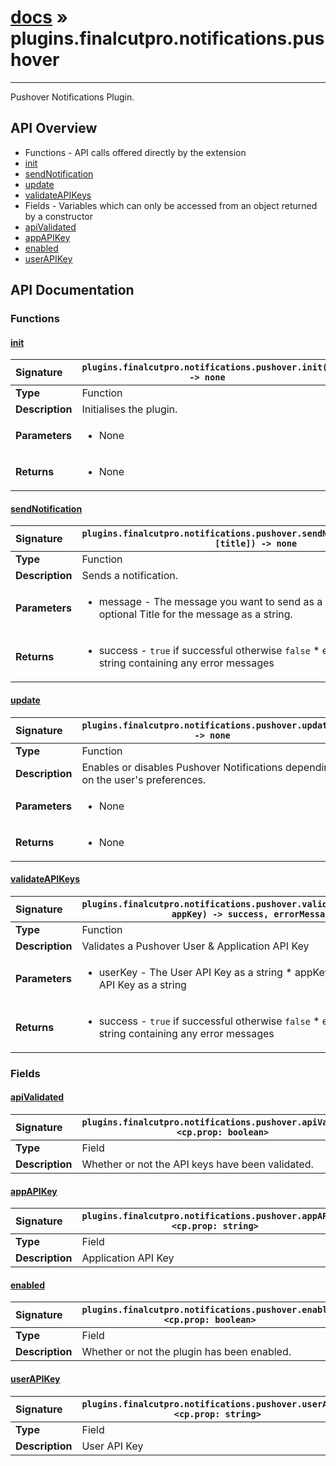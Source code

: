 # [docs](index.md) » plugins.finalcutpro.notifications.pushover
---

Pushover Notifications Plugin.

## API Overview
* Functions - API calls offered directly by the extension
 * [init](#init)
 * [sendNotification](#sendnotification)
 * [update](#update)
 * [validateAPIKeys](#validateapikeys)
* Fields - Variables which can only be accessed from an object returned by a constructor
 * [apiValidated](#apivalidated)
 * [appAPIKey](#appapikey)
 * [enabled](#enabled)
 * [userAPIKey](#userapikey)

## API Documentation

### Functions

#### [init](#init)
| <span style="float: left;">**Signature**</span> | <span style="float: left;">`plugins.finalcutpro.notifications.pushover.init() -> none` </span>                                                          |
| -----------------------------------------------------|---------------------------------------------------------------------------------------------------------|
| **Type**                                             | Function |
| **Description**                                      | Initialises the plugin. |
| **Parameters**                                       | <ul><li>None</li></ul> |
| **Returns**                                          | <ul><li>None</li></ul> |

#### [sendNotification](#sendnotification)
| <span style="float: left;">**Signature**</span> | <span style="float: left;">`plugins.finalcutpro.notifications.pushover.sendNotification(message, [title]) -> none` </span>                                                          |
| -----------------------------------------------------|---------------------------------------------------------------------------------------------------------|
| **Type**                                             | Function |
| **Description**                                      | Sends a notification. |
| **Parameters**                                       | <ul><li>message - The message you want to send as a string. * [title] - An optional Title for the message as a string.</li></ul> |
| **Returns**                                          | <ul><li>success - <code>true</code> if successful otherwise <code>false</code> * errorMessage - a string containing any error messages</li></ul> |

#### [update](#update)
| <span style="float: left;">**Signature**</span> | <span style="float: left;">`plugins.finalcutpro.notifications.pushover.update() -> none` </span>                                                          |
| -----------------------------------------------------|---------------------------------------------------------------------------------------------------------|
| **Type**                                             | Function |
| **Description**                                      | Enables or disables Pushover Notifications depending on the user's preferences. |
| **Parameters**                                       | <ul><li>None</li></ul> |
| **Returns**                                          | <ul><li>None</li></ul> |

#### [validateAPIKeys](#validateapikeys)
| <span style="float: left;">**Signature**</span> | <span style="float: left;">`plugins.finalcutpro.notifications.pushover.validateAPIKeys(userKey, appKey) -> success, errorMessage` </span>                                                          |
| -----------------------------------------------------|---------------------------------------------------------------------------------------------------------|
| **Type**                                             | Function |
| **Description**                                      | Validates a Pushover User & Application API Key |
| **Parameters**                                       | <ul><li>userKey - The User API Key as a string * appKey - The Application API Key as a string</li></ul> |
| **Returns**                                          | <ul><li>success - <code>true</code> if successful otherwise <code>false</code> * errorMessage - a string containing any error messages</li></ul> |

### Fields

#### [apiValidated](#apivalidated)
| <span style="float: left;">**Signature**</span> | <span style="float: left;">`plugins.finalcutpro.notifications.pushover.apiValidated <cp.prop: boolean>` </span>                                                          |
| -----------------------------------------------------|---------------------------------------------------------------------------------------------------------|
| **Type**                                             | Field |
| **Description**                                      | Whether or not the API keys have been validated. |

#### [appAPIKey](#appapikey)
| <span style="float: left;">**Signature**</span> | <span style="float: left;">`plugins.finalcutpro.notifications.pushover.appAPIKey <cp.prop: string>` </span>                                                          |
| -----------------------------------------------------|---------------------------------------------------------------------------------------------------------|
| **Type**                                             | Field |
| **Description**                                      | Application API Key |

#### [enabled](#enabled)
| <span style="float: left;">**Signature**</span> | <span style="float: left;">`plugins.finalcutpro.notifications.pushover.enabled <cp.prop: boolean>` </span>                                                          |
| -----------------------------------------------------|---------------------------------------------------------------------------------------------------------|
| **Type**                                             | Field |
| **Description**                                      | Whether or not the plugin has been enabled. |

#### [userAPIKey](#userapikey)
| <span style="float: left;">**Signature**</span> | <span style="float: left;">`plugins.finalcutpro.notifications.pushover.userAPIKey <cp.prop: string>` </span>                                                          |
| -----------------------------------------------------|---------------------------------------------------------------------------------------------------------|
| **Type**                                             | Field |
| **Description**                                      | User API Key |

